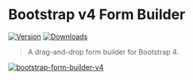 <!-- Please do not edit this file. Edit the `blah` field in the `package.json` instead. If in doubt, open an issue. -->

# Bootstrap v4 Form Builder

[![Version](https://img.shields.io/npm/v/bootstrap-form-builder-v4.svg)](https://www.npmjs.com/package/bootstrap-form-builder-v4) [![Downloads](https://img.shields.io/npm/dt/bootstrap-form-builder-v4.svg)](https://www.npmjs.com/package/bootstrap-form-builder-v4)

> A drag-and-drop form builder for Bootstrap 4.

[![bootstrap-form-builder-v4](https://i.imgur.com/cFqF7nY.png)](https://bloggify.github.io/bootstrap-form-builder)
